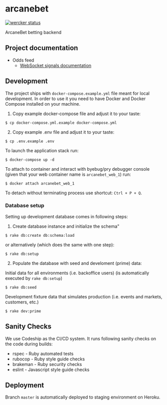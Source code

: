 # arcanebet

[![wercker status](https://app.wercker.com/status/bd58fc9e4800e174aa4a6a9216d83d0c/s/master "wercker status")](https://app.wercker.com/project/byKey/bd58fc9e4800e174aa4a6a9216d83d0c)

ArcaneBet betting backend

## Project documentation

- Odds feed
    - [WebSocket signals documentation](docs/odds-feed/websocket-emits.md)


## Development

The project ships with `docker-compose.example.yml` file meant for local development. In order to use it you need to have Docker and Docker Compose installed on your machine.

1. Copy example docker-compose file and adjust it to your taste:

```
$ cp docker-compose.yml.example docker-compose.yml
```

2. Copy example .env file and adjust it to your taste:

```
$ cp .env.example .env
```

To launch the application stack run:

```
$ docker-compose up -d
```

To attach to container and interact with byebug/pry debugger console (given that your web container name is `arcanebet_web_1`) run:

```
$ docker attach arcanebet_web_1
```

To detach without terminating process use shortcut: `Ctrl + P + Q`.

### Database setup

Setting up development database comes in following steps:

1. Create database instance and initialize the schema"

```
$ rake db:create db:schema:load
```

or alternatively (which does the same with one step):

```
$ rake db:setup
```

2. Populate the database with seed and develoment (prime) data:

Initial data for all environments (i.e. backoffice users) (is automatically executed by `rake db:setup`)

```
$ rake db:seed
```

Development fixture data that simulates production (i.e. events and markets, customers, etc.)

```
$ rake dev:prime
```

## Sanity Checks

We use Codeship as the CI/CD system. It runs following sanity checks on the code during builds:

- rspec - Ruby automated tests
- rubocop - Ruby style guide checks
- brakeman - Ruby security checks
- eslint - Javascript style guide checks

## Deployment

Branch `master` is automatically deployed to staging environment on Heroku.
